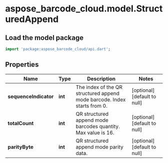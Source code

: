 # aspose_barcode_cloud.model.StructuredAppend

## Load the model package
```dart
import 'package:aspose_barcode_cloud/api.dart';
```

## Properties
Name | Type | Description | Notes
---- | ---- | ----------- | -----
**sequenceIndicator** | **int** | The index of the QR structured append mode barcode. Index starts from 0. | [optional] [default to null]
**totalCount** | **int** | QR structured append mode barcodes quantity. Max value is 16. | [optional] [default to null]
**parityByte** | **int** | QR structured append mode parity data. | [optional] [default to null]


